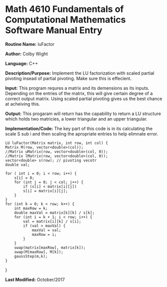 # Math 4610 Fundamentals of Computational Mathematics Software Manual Entry

**Routine Name:**   luFactor

**Author:** Colby Wight

**Language:** C++

**Description/Purpose:**  Implement the LU factorization with scaled partial pivoting insead of partial pivoting. Make sure this is effecient.

**Input:** This program requres a matrix and its demensions as its inputs. Depending on the entries of the matrix, this will give certain degree of a correct output matrix. Using scaled partial pivoting gives us the best chance at acheiving this.

**Output:** This progaram will return has the capability to return a LU structure which holds two matricies, a lower triangular and an upper triangular. 



**Implementation/Code:** The key part of this code is in its calculating the scale S sub i and then scaling the apropriate entries to help elimnate error.
 
    LU luFactor(Matrix matrix, int row, int col) {
    Matrix M(row, vector<double>(col));
    //Matrix uMatrix(row, vector<double>(col, 0));
    //Matrix lMatrix(row, vector<double>(col, 0));
    vector<double> s(row); // pivoting vecotr
    double val;

    for ( int i = 0; i < row; i++) {
        s[i] = 0;
        for (int j = 0; j < col; j++) {
            if (s[i] < matrix[i][j])
            s[i] = matrix[i][j];
        }
    }
    for (int k = 0; k < row; k++) {
        int maxRow = k;
        double maxVal = matrix[k][k] / s[k];
        for (int i = k + 1; i < row; i++) {
            val = matrix[i][k] / s[i];
            if (val > maxVal) {
                maxVal = val;
                maxRow = i;
            }
        }
        swap(matrix[maxRow], matrix[k]);
        swap(M[maxRow], M[k]);
        gaussStep(m,k);
    }
}


**Last Modified:** October/2017 
